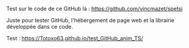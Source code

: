 Test sur le code de ce GitHub là : https://github.com/vincmazet/spetsi

Juste pour tester GitHub, l'hébergement de page web et la librairie développée dans ce code.

Test : https://Totoxo63.github.io/test_GitHub_anim_TS/
